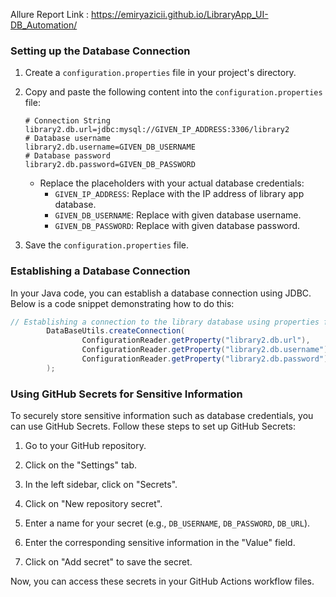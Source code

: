 Allure Report Link : https://emiryazicii.github.io/LibraryApp_UI-DB_Automation/

### Setting up the Database Connection

1. Create a `configuration.properties` file in your project's directory.

2. Copy and paste the following content into the `configuration.properties` file:

    ```properties
    # Connection String
    library2.db.url=jdbc:mysql://GIVEN_IP_ADDRESS:3306/library2
    # Database username
    library2.db.username=GIVEN_DB_USERNAME
    # Database password
    library2.db.password=GIVEN_DB_PASSWORD
    ```

    - Replace the placeholders with your actual database credentials:
        - `GIVEN_IP_ADDRESS`: Replace with the IP address of library app database.
        - `GIVEN_DB_USERNAME`: Replace with given database username.
        - `GIVEN_DB_PASSWORD`: Replace with given database password.

3. Save the `configuration.properties` file.

### Establishing a Database Connection

In your Java code, you can establish a database connection using JDBC. Below is a code snippet demonstrating how to do this:

```java
// Establishing a connection to the library database using properties from a configuration file
        DataBaseUtils.createConnection(
                ConfigurationReader.getProperty("library2.db.url"),
                ConfigurationReader.getProperty("library2.db.username"),
                ConfigurationReader.getProperty("library2.db.password")
        );
```

### Using GitHub Secrets for Sensitive Information

To securely store sensitive information such as database credentials, you can use GitHub Secrets. Follow these steps to set up GitHub Secrets:

1. Go to your GitHub repository.

2. Click on the "Settings" tab.

3. In the left sidebar, click on "Secrets".

4. Click on "New repository secret".

5. Enter a name for your secret (e.g., `DB_USERNAME`, `DB_PASSWORD`, `DB_URL`).

6. Enter the corresponding sensitive information in the "Value" field.

7. Click on "Add secret" to save the secret.

Now, you can access these secrets in your GitHub Actions workflow files.
